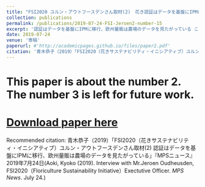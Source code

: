 ```yaml
---
title: "FSI2020 ユルン・アウトフースデンさん取材(2)　花き認証はデータを基盤にIPMに移行、欧州量販は農場のデータを見たがっている (Certifications shift towards more data-driven IPM,  in accordance with European retailers demand)"
collection: publications
permalink: /publications/2019-07-24-FSI-Jeroen2-number-15
excerpt: '認証はデータを基盤にIPMに移行、欧州量販は農場のデータを見たがっている これから重要になるのは、IPM（総合的病害虫・雑草管理）と記録管理。将来的に、認証における監査の重要性は下がり、継続的なデータを活用した生産とサプライチェーンの透明性確保が新たな標準になる.。FSIは記録、透明性、データ利用、残留農薬試験などすべての面で新しい基準を作り、各認証機関を指導している。英国のテスコ、セインスベリ―やスイスのミグロなどの大手量販は、認証だけでは不安だと感じている。現在の認証はブラックボックスで、MPS-AでもMPS-SQの認証があっても、実際に法令遵守かどうか、農薬の使用量を削減しているか、確証はない。だから、小売は使用農薬やエネルギー、肥料、さらに農場の労務管理のデータを見て、理解したがっている。南米やケニアの生産者はすでに、データ中心に透明性を示すモデルに移行している。FSIのアプローチはIPMで、農薬のブラックリストや残留量を基準にするのではなく、生物的防除や予察技術を駆使して総合的に環境負荷を減らす方向に向かう。データは、その技術的基盤。MPS-ABCは、今までFSIバスケット（FSIが認める認証スキームの集合）に含まれていなかった。それは、MPS-ABCには、適正な生産活動や最低限果たすべき要求事項への言及がなく、達成すべき目標水準が明確でなく、法令遵守の項目もないから。農薬に関しては、購入記録、農薬保管、登録切れ農薬の処理、散布時の保護用具使用など、20項目以上の決定的に重要な基準が、MPS-ABCにはない。今後、MPS-ABCはMPS-GAPと組み合わせることで、 FSIバスケットに包摂される。日本の花き業界も、法令遵守や労働安全などの分野をまとめて包括的なシステムを作るべき。アジェンダを掲げなければ、後手に回ってしまう。花は自然からの贈り物である。人間は、環境や社会や他人の犠牲の上に、花や植物の生産を続けるべきではない。ユルンさんの主張する「新しい考え方」では、花き産業は循環経済の中で営まれるべきで、気候変動にマイナスの影響を与えるものであってはならない。こうした考え方に対する懐疑は、10年以内に消えていくだろうという。 '
date: 2019-07-24
venue: '寄稿'
paperurl: #'http://academicpages.github.io/files/paper2.pdf'
citation: '青木恭子（2019）「FSI2020（花きサステナビリティ・イニシアティブ）ユルン・アウトフースデンさん取材(2) 認証はデータを基盤にIPMに移行、欧州量販は農場のデータを見たがっている」『MPSニュース』2019年7月24日 (Aoki, Kyoko (2019). Interview with Mr.Jeroen Oudheusden, FSI2020（Floriculture Sustainability Initiative）Exectutive Officer. <i> MPS News</i>. July 24.)'
---
```

# This paper is about the number 2. The number 3 is left for future work.

# [Download paper here](http://academicpages.github.io/files/paper2.pdf)

Recommended citation: 青木恭子（2019）「FSI2020（花きサステナビリティ・イニシアティブ）ユルン・アウトフースデンさん取材(2) 認証はデータを基盤にIPMに移行、欧州量販は農場のデータを見たがっている」『MPSニュース』2019年7月24日(Aoki, Kyoko (2019). Interview with Mr.Jeroen Oudheusden, FSI2020（Floriculture Sustainability Initiative）Exectutive Officer. <i> MPS News</i>. July 24.)
